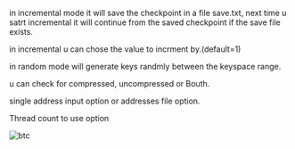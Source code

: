 in incremental mode it will save the checkpoint in a file save.txt, next time u satrt incremental it will continue from the saved checkpoint if the save file exists.

in incremental u can chose the value to incrment by.(default=1)

in random mode will generate keys randmly between the keyspace range.

u can check for compressed, uncompressed or Bouth.

single address input option or addresses file option.

Thread count to use option 


![btc](https://github.com/user-attachments/assets/1e46842b-9862-4101-bc5a-43daeec10c09)
